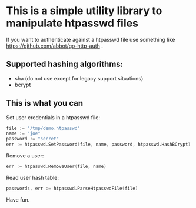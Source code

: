 # This is a simple utility library to manipulate htpasswd files

If you want to authenticate against a htpasswd file use something like https://github.com/abbot/go-http-auth .

## Supported hashing algorithms:

- sha (do not use except for legacy support situations)
- bcrypt

## This is what you can

Set user credentials in a htpasswd file:

```Go
file := "/tmp/demo.htpasswd"
name := "joe"
password := "secret"
err := htpasswd.SetPassword(file, name, password, htpasswd.HashBCrypt)
```

Remove a user:

```Go
err := htpasswd.RemoveUser(file, name)
```

Read user hash table:

```Go
passwords, err := htpasswd.ParseHtpasswdFile(file)
```

Have fun.
